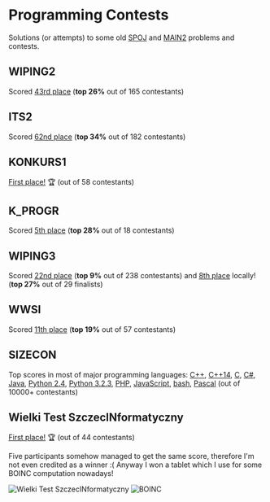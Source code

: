 # Programming Contests
Solutions (or attempts) to some old [SPOJ](https://www.spoj.com/) and [MAIN2](https://main2.edu.pl/) problems and contests.

## WIPING2
Scored [43rd place](https://www.spoj.com/WIPING2/ranks/) (**top 26%** out of 165 contestants)

## ITS2
Scored [62nd place](https://www.spoj.com/ITS2/ranks/) (**top 34%** out of 182 contestants)

## KONKURS1
[First place!](https://www.spoj.com/KONKURS1/ranks/) 🏆 (out of 58 contestants)

## K_PROGR
Scored [5th place](https://www.spoj.com/K_PROGR/ranks/) (**top 28%** out of 18 contestants)

## WIPING3
Scored [22nd place](https://www.spoj.com/WIPING3/ranks/) (**top 9%** out of 238 contestants) and [8th place](http://www.wiping.pl/2015/04/ping-3-rozstrzygniety/) locally! (**top 27%** out of 29 finalists)

## WWSI
Scored [11th place](https://www.spoj.com/WWSI/ranks2/) (**top 19%** out of 57 contestants)

## SIZECON
Top scores in most of major programming languages: [C++](https://www.spoj.com/ranks/SIZECON/lang=CPP), [C++14](https://www.spoj.com/ranks/SIZECON/lang=CPP14), [C](https://www.spoj.com/ranks/SIZECON/lang=C), [C#](https://www.spoj.com/ranks/SIZECON/lang=CS), [Java](https://www.spoj.com/ranks/SIZECON/lang=JAVA), [Python 2.4](https://www.spoj.com/ranks/SIZECON/lang=PYPY2.4), [Python 3.2.3](https://www.spoj.com/ranks/SIZECON/lang=PYTH%203.2.3%20n), [PHP](https://www.spoj.com/ranks/SIZECON/lang=PHP), [JavaScript](https://www.spoj.com/ranks/SIZECON/lang=JS2), [bash](https://www.spoj.com/ranks/SIZECON/lang=BASH), [Pascal](https://www.spoj.com/ranks/SIZECON/lang=PAS%20gpc) (out of 10000+ contestants)

## Wielki Test SzczecINformatyczny
[First place!](https://web.archive.org/web/20170515195525/http://www.wi.zut.edu.pl:80/aktualnosci/6949-wielki-test-szczecinformatyczny-2017) 🏆 (out of 44 contestants)

Five participants somehow managed to get the same score, therefore I'm not even credited as a winner :( Anyway I won a tablet which I use for some BOINC computation nowadays!

![Wielki Test SzczecINformatyczny](https://user-images.githubusercontent.com/12998256/96627089-a6932e00-1310-11eb-83da-9f6d08019b2d.JPG)
![BOINC](https://user-images.githubusercontent.com/12998256/96627326-f96ce580-1310-11eb-9fcf-d6b83ee153bc.JPG)
